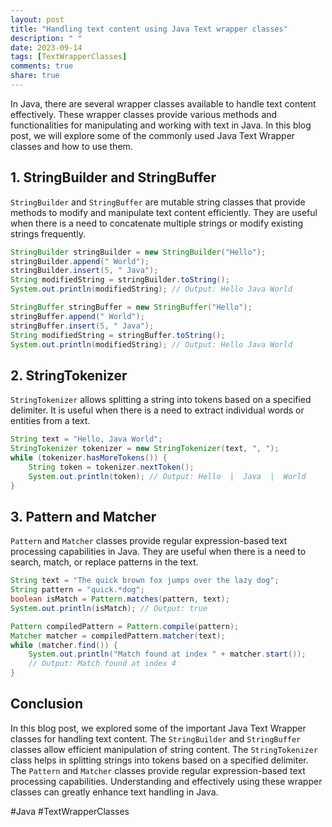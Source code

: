 ```yaml
---
layout: post
title: "Handling text content using Java Text wrapper classes"
description: " "
date: 2023-09-14
tags: [TextWrapperClasses]
comments: true
share: true
---
```


In Java, there are several wrapper classes available to handle text content effectively. These wrapper classes provide various methods and functionalities for manipulating and working with text in Java. In this blog post, we will explore some of the commonly used Java Text Wrapper classes and how to use them.

## 1. StringBuilder and StringBuffer

`StringBuilder` and `StringBuffer` are mutable string classes that provide methods to modify and manipulate text content efficiently. They are useful when there is a need to concatenate multiple strings or modify existing strings frequently.

```java
StringBuilder stringBuilder = new StringBuilder("Hello");
stringBuilder.append(" World");
stringBuilder.insert(5, " Java");
String modifiedString = stringBuilder.toString();
System.out.println(modifiedString); // Output: Hello Java World

StringBuffer stringBuffer = new StringBuffer("Hello");
stringBuffer.append(" World");
stringBuffer.insert(5, " Java");
String modifiedString = stringBuffer.toString();
System.out.println(modifiedString); // Output: Hello Java World
```

## 2. StringTokenizer

`StringTokenizer` allows splitting a string into tokens based on a specified delimiter. It is useful when there is a need to extract individual words or entities from a text.

```java
String text = "Hello, Java World";
StringTokenizer tokenizer = new StringTokenizer(text, ", ");
while (tokenizer.hasMoreTokens()) {
    String token = tokenizer.nextToken();
    System.out.println(token); // Output: Hello  |  Java  |  World
}
```

## 3. Pattern and Matcher

`Pattern` and `Matcher` classes provide regular expression-based text processing capabilities in Java. They are useful when there is a need to search, match, or replace patterns in the text.

```java
String text = "The quick brown fox jumps over the lazy dog";
String pattern = "quick.*dog";
boolean isMatch = Pattern.matches(pattern, text);
System.out.println(isMatch); // Output: true

Pattern compiledPattern = Pattern.compile(pattern);
Matcher matcher = compiledPattern.matcher(text);
while (matcher.find()) {
    System.out.println("Match found at index " + matcher.start());
    // Output: Match found at index 4
}
```

## Conclusion

In this blog post, we explored some of the important Java Text Wrapper classes for handling text content. The `StringBuilder` and `StringBuffer` classes allow efficient manipulation of string content. The `StringTokenizer` class helps in splitting strings into tokens based on a specified delimiter. The `Pattern` and `Matcher` classes provide regular expression-based text processing capabilities. Understanding and effectively using these wrapper classes can greatly enhance text handling in Java.

#Java #TextWrapperClasses